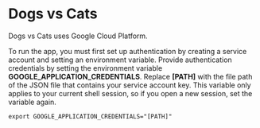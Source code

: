 # Dogs vs Cats

Dogs vs Cats uses Google Cloud Platform.

To run the app, you must first set up authentication by creating a service account and setting an environment variable.
Provide authentication credentials by setting the environment variable **GOOGLE_APPLICATION_CREDENTIALS**. Replace **[PATH]** with the file path of the JSON file that contains your service account key. This variable only applies to your current shell session, so if you open a new session, set the variable again.

```shell
export GOOGLE_APPLICATION_CREDENTIALS="[PATH]"
```
